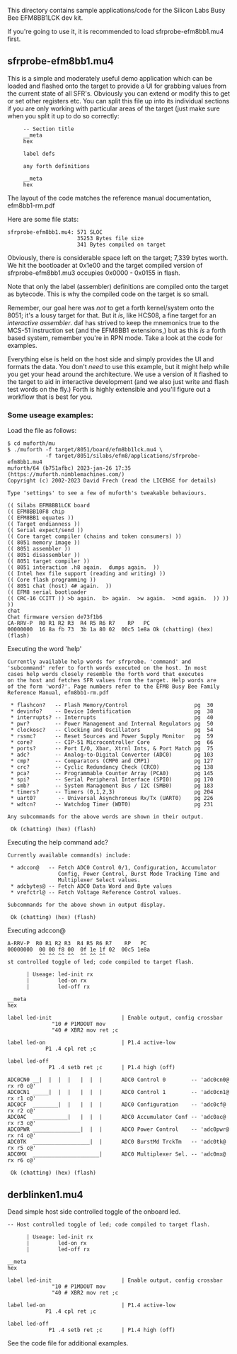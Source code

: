 This directory contains sample applications/code for the Silicon Labs Busy
Bee EFM8BB1LCK dev kit. 

If you're going to use it, it is recommended to load
sfrprobe-efm8bb1.mu4 first.

## sfrprobe-efm8bb1.mu4 

This is a simple and moderately useful demo application which can be loaded and
flashed onto the target to provide a UI for grabbing values from the current 
state of all SFR's. Obviously you can extend or modify this to get or set other
registers etc.  You can split this file up into its individual sections if you
are only working with particular areas of the target (just make sure when you
split it up to do so correctly:

```
     -- Section title
     __meta
     hex
     
     label defs
     
     any forth definitions
     
     __meta
     hex
```

The layout of the code matches the reference manual documentation, efm8bb1-rm.pdf

Here are some file stats:

```
sfrprobe-efm8bb1.mu4: 571 SLOC
                      35253 Bytes file size
                      341 Bytes compiled on target
```

Obviously, there is considerable space left on the target; 7,339 bytes
worth.  We hit the bootloader at 0x1e00 and the target compiled version of 
sfrprobe-efm8bb1.mu3 occupies 0x0000 - 0x0155 in flash. 

Note that only the label (assembler) definitions are compiled onto the target
as bytecode.  This is why the compiled code on the target is so small.

Remember, our goal here was *not* to get a forth kernel/system onto the 8051; 
it's a lousy target for that.  But it *is*, like HCS08, a fine target for an 
*interactive assembler*. daf has strived to keep the mnemonics true to the 
MCS-51 instruction set (and the EFM8BB1 extensions,) but as this *is* a 
forth based system, remember you're in RPN mode.  Take a look at the code for 
examples.

Everything else is held on the host side and simply provides the UI and
formats the data.  You don't *need* to use this example, but it might help 
while you get your head around the architecture. We use a version of it flashed
to the target to aid in interactive development (and we also just write and
flash test words on the fly.)  Forth is highly extensible and you'll figure out
a workflow that is best for you.

### Some useage examples:

Load the file as follows:

```
$ cd muforth/mu
$ ./muforth -f target/8051/board/efm8bb1lck.mu4 \ 
            -f target/8051/silabs/efm8/applications/sfrprobe-efm8bb1.mu4
muforth/64 (b751afbc) 2023-jan-26 17:35
(https://muforth.nimblemachines.com/)
Copyright (c) 2002-2023 David Frech (read the LICENSE for details)

Type 'settings' to see a few of muforth's tweakable behaviours.

(( Silabs EFM8BB1LCK board 
(( EFM8BB10F8 chip 
(( EFM8BB1 equates )) 
(( Target endianness )) 
(( Serial expect/send )) 
(( Core target compiler (chains and token consumers) )) 
(( 8051 memory image )) 
(( 8051 assembler )) 
(( 8051 disassembler )) 
(( 8051 target compiler )) 
(( 8051 interaction .h8 again.  dumps again.  )) 
(( Intel hex file support (reading and writing) )) 
(( Core flash programming )) 
(( 8051 chat (host) 4# again.  )) 
(( EFM8 serial bootloader 
(( CRC-16 CCITT )) >b again.  b> again.  >w again.  >cmd again.  )) ))
)) 
chat 
Chat firmware version de73f1b6
CA-RRV-P  R0 R1 R2 R3  R4 R5 R6 R7    RP   PC
00000000  16 8a fb 73  3b 1a 80 02  00c5 1e8a Ok (chatting) (hex)
(flash)
```

Executing the word 'help'

```
Currently available help words for sfrprobe. 'command' and 
'subcommand' refer to forth words executed on the host. In most 
cases help words closely resemble the forth word that executes 
on the host and fetches SFR values from the target. Help words are 
of the form 'word?'. Page numbers refer to the EFM8 Busy Bee Family 
Reference Manual, efm8bb1-rm.pdf 

 * flashcon?   -- Flash Memory/Control                     pg  30 
 * devinfo?    -- Device Identification                    pg  38 
 * interrupts? -- Interrupts                               pg  40 
 * pwr?        -- Power Management and Internal Regulators pg  50 
 * clockosc?   -- Clocking and Oscillators                 pg  54 
 * rssmc?      -- Reset Sources and Power Supply Monitor   pg  59 
 * core?       -- CIP-51 Microcontroller Core              pg  66 
 * ports?      -- Port I/O, Xbar, Xtrnl Ints, & Port Match pg  75 
 * adc?        -- Analog-to-Digital Converter (ADC0)       pg 103 
 * cmp?        -- Comparators (CMP0 and CMP1)              pg 127 
 * crc?        -- Cyclic Redundancy Check (CRC0)           pg 138 
 * pca?        -- Programmable Counter Array (PCA0)        pg 145 
 * spi?        -- Serial Peripheral Interface (SPI0)       pg 170 
 * smb?        -- System Management Bus / I2C (SMB0)       pg 183 
 * timers?     -- Timers (0,1,2,3)                         pg 204 
 * uart0?       -- Universal Asynchronous Rx/Tx (UART0)    pg 226 
 * wdtcn?      -- Watchdog Timer (WDT0)                    pg 231 

Any subcommands for the above words are shown in their output. 

 Ok (chatting) (hex) (flash)
```

Executing the help command adc?

```
Currently available command(s) include: 

 * adccon@   -- Fetch ADC0 Control 0/1, Configuration, Accumulator
                Config, Power Control, Burst Mode Tracking Time and 
                Multiplexer Select values. 
 * adcbytes@ -- Fetch ADC0 Data Word and Byte values 
 * vrefctrl@ -- Fetch Voltage Reference Control values. 

Subcommands for the above shown in output display. 

 Ok (chatting) (hex) (flash)
```

Executing adccon@

```
A-RRV-P  R0 R1 R2 R3  R4 R5 R6 R7    RP   PC
00000000  00 00 f8 00  0f 1e 1f 02  00c5 1e8a
          ^^ ^^ ^^ ^^  ^^ ^^ ^^ 
st controlled toggle of led; code compiled to target flash.

      | Useage: led-init rx
      |         led-on rx
      |         led-off rx 

__meta
hex

label led-init                      | Enable output, config crossbar
              "10 # P1MDOUT mov     
              "40 # XBR2 mov ret ;c

label led-on                        | P1.4 active-low
            P1 .4 cpl ret ;c

label led-off  
             P1 .4 setb ret ;c      | P1.4 high (off)

ADC0CN0 __|  |  |  |   |  |  |      ADC0 Control 0        -- 'adc0cn0@ rx r0 c@' 
ADC0CN1 _____|  |  |   |  |  |      ADC0 Control 1        -- 'adc0cn1@ rx r1 c@' 
ADC0CF  ________|  |   |  |  |      ADC0 Configuration    -- 'adc0cf@  rx r2 c@' 
ADC0AC  ___________|   |  |  |      ADC0 Accumulator Conf -- 'adc0ac@  rx r3 c@' 
ADC0PWR _______________|  |  |      ADC0 Power Control    -- 'adc0pwr@ rx r4 c@' 
ADC0TK  __________________|  |      ADC0 BurstMd TrckTm   -- 'adc0tk@  rx r5 c@' 
ADC0MX  _____________________|      ADC0 Multiplexer Sel. -- 'adc0mx@  rx r6 c@' 

 Ok (chatting) (hex) (flash)
```

## derblinken1.mu4

Dead simple host side controlled toggle of the onboard led.

```
-- Host controlled toggle of led; code compiled to target flash.

      | Useage: led-init rx
      |         led-on rx
      |         led-off rx 

__meta
hex

label led-init                      | Enable output, config crossbar
              "10 # P1MDOUT mov     
              "40 # XBR2 mov ret ;c

label led-on                        | P1.4 active-low
            P1 .4 cpl ret ;c

label led-off  
             P1 .4 setb ret ;c      | P1.4 high (off)
```

See the code file for additional examples.
